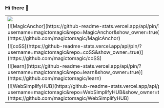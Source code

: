 
### Hi there 👋

<!--
**magictomagic/magictomagic** is a ✨ _special_ ✨ repository because its `README.md` (this file) appears on your GitHub profile.

Here are some ideas to get you started:

- 🔭 I’m currently working on ...
- 🌱 I’m currently learning ...
- 👯 I’m looking to collaborate on ...
- 🤔 I’m looking for help with ...
- 💬 Ask me about ...
- 📫 How to reach me: ...
- 😄 Pronouns: ...
- ⚡ Fun fact: ...
-->
<table>
<tr>
<td valign="top" width="54%">
  <img src="https://github-readme-stats.vercel.app/api?username=magictomagic&theme=highcontrast&show_icons=true&count_private=true">
</td>
<td valign="top" width="46%">
  <img src="https://github-readme-stats.vercel.app/api/top-langs/?username=magictomagic&layout=compact&hide=html,TeX&langs_count=10">
</td>
  
<tr>  
  <td valign="top" width="54%">
[![MagicAnchor](https://github-readme-stats.vercel.app/api/pin/?username=magictomagic&repo=MagicAnchor&show_owner=true)](https://github.com/magictomagic/MagicAnchor)
  </td>
</tr>
  
<tr>  
  <td valign="top" width="54%">
[![coSS](https://github-readme-stats.vercel.app/api/pin/?username=magictomagic&repo=coSS&show_owner=true)](https://github.com/magictomagic/coSS)
  </td>
</tr>

<tr>  
  <td valign="top" width="54%">
[![learn](https://github-readme-stats.vercel.app/api/pin/?username=magictomagic&repo=learn&show_owner=true)](https://github.com/magictomagic/learn)
  </td>
</tr>
  
<tr>  
  <td valign="top" width="54%">
[![WebSimplifyHUB](https://github-readme-stats.vercel.app/api/pin/?username=magictomagic&repo=WebSimplifyHUB&show_owner=true)](https://github.com/magictomagic/WebSimplifyHUB)
  </td>
</tr>

</table>





